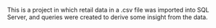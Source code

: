 This is a project in which retail data in a .csv file was imported into SQL Server, and queries were created to derive some insight from the data.

